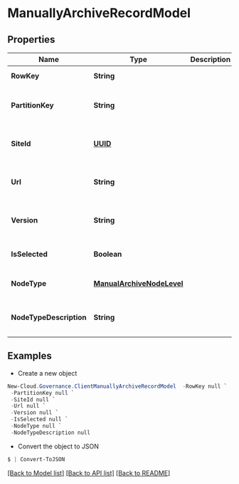 # ManuallyArchiveRecordModel
## Properties

Name | Type | Description | Notes
------------ | ------------- | ------------- | -------------
**RowKey** | **String** |  | [default to null]
**PartitionKey** | **String** |  | [optional] [readonly] [default to null]
**SiteId** | [**UUID**](UUID.md) |  | [optional] [readonly] [default to null]
**Url** | **String** |  | [optional] [readonly] [default to null]
**Version** | **String** |  | [optional] [readonly] [default to null]
**IsSelected** | **Boolean** |  | [optional] [default to null]
**NodeType** | [**ManualArchiveNodeLevel**](ManualArchiveNodeLevel.md) |  | [optional] [default to null]
**NodeTypeDescription** | **String** |  | [optional] [readonly] [default to null]

## Examples

- Create a new object
```powershell
New-Cloud.Governance.ClientManuallyArchiveRecordModel  -RowKey null `
 -PartitionKey null `
 -SiteId null `
 -Url null `
 -Version null `
 -IsSelected null `
 -NodeType null `
 -NodeTypeDescription null
```

- Convert the object to JSON
```powershell
$ | Convert-ToJSON
```


[[Back to Model list]](../README.md#documentation-for-models) [[Back to API list]](../README.md#documentation-for-api-endpoints) [[Back to README]](../README.md)

